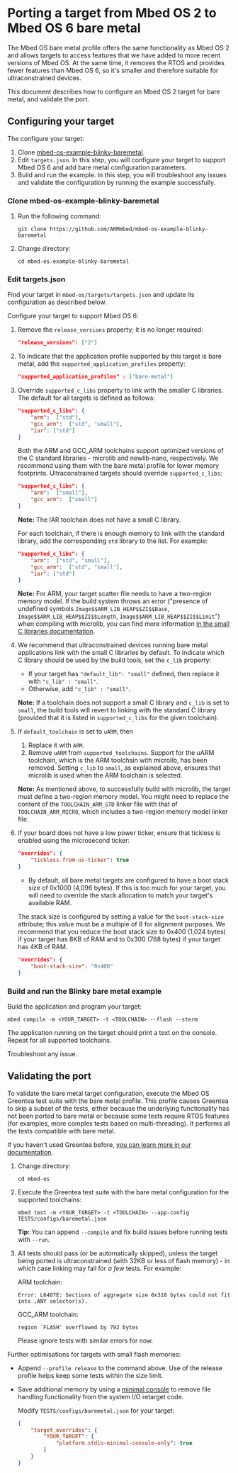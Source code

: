 # Porting a target from Mbed OS 2 to Mbed OS 6 bare metal

The Mbed OS bare metal profile offers the same functionality as Mbed OS 2 and allows targets to access features that we have added to more recent versions of Mbed OS. At the same time, it removes the RTOS and provides fewer features than Mbed OS 6, so it's smaller and therefore suitable for ultraconstrained devices. 

This document describes how to configure an Mbed OS 2 target for bare metal, and validate the port.

## Configuring your target

The configure your target:

1. Clone [mbed-os-example-blinky-baremetal](https://github.com/ARMmbed/mbed-os-example-blinky-baremetal).
1. Edit `targets.json`. In this step, you will configure your target to support Mbed OS 6 and add bare metal configuration parameters.
1. Build and run the example. In this step, you will troubleshoot any issues and validate the configuration by running the example successfully.

### Clone mbed-os-example-blinky-baremetal

1. Run the following command:
    
    ```
    git clone https://github.com/ARMmbed/mbed-os-example-blinky-baremetal
    ```

1. Change directory:

    ```
    cd mbed-os-example-blinky-baremetal
    ```

### Edit targets.json

Find your target in `mbed-os/targets/targets.json` and update its configuration as described below.

Configure your target to support Mbed OS 6:

1. Remove the `release_versions` property; it is no longer required:

    ```json
    "release_versions": ["2"]
    ```

1. To indicate that the application profile supported by this target is bare metal, add the `supported_application_profiles` property:

    ```json
    "supported_application_profiles" : ["bare-metal"]
    ```

1. Override `supported_c_libs` property to link with the smaller C libraries. The default for all targets is defined as follows: 

    ```json
    "supported_c_libs": {
        "arm":  ["std"],
        "gcc_arm":  ["std", "small"],
        "iar": ["std"]
    }
    ```

    Both the ARM and GCC_ARM toolchains support optimized versions of the C standard libraries - microlib and newlib-nano, respectively. We recommend using them with the bare metal profile for lower memory footprints. Ultraconstrained targets should override `supported_c_libs`:

    ```json
    "supported_c_libs": {
        "arm":  ["small"],
        "gcc_arm":  ["small"]
    }
    ```

    <span class="notes">**Note:** The IAR toolchain does not have a small C library.</span>

    For each toolchain, if there is enough memory to link with the standard library, add the corresponding `std` library to the list. For example:

    ```json
    "supported_c_libs": {
        "arm":  ["std", "small"],
        "gcc_arm":  ["std", "small"],
        "iar": ["std"]
    }
    ```

    <span class="notes">**Note:** For ARM, your target scatter file needs to have a two-region memory model. If the build system throws an error ("presence of undefined symbols `Image$$ARM_LIB_HEAP$$ZI$$Base`, `Image$$ARM_LIB_HEAP$$ZI$$Length`, `Image$$ARM_LIB_HEAP$$ZI$$Limit`") when compiling with microlib, you can find more information [in the small C libraries documentation](https://os.mbed.com/docs/mbed-os/v6.0-preview/reference/using-small-c-libraries.html).</span>

1. We recommend that ultraconstrained devices running bare metal applications link with the small C libraries by default. To indicate which C library should be used by the build tools, set the `c_lib` property:
    - If your target has `"default_lib": "small"` defined, then replace it with `"c_lib" : "small"`. 
    - Otherwise, add `"c_lib" : "small"`. 

    <span class="notes">**Note:** If a toolchain does not support a small C library and `c_lib` is set to `small`, the build tools will revert to linking with the standard C library (provided that it is listed in `supported_c_libs` for the given toolchain).</span>

1. If `default_toolchain` is set to `uARM`, then
    1. Replace it with `ARM`.
    1. Remove `uARM` from `supported_toolchains`. 
        Support for the uARM toolchain, which is the ARM toolchain with microlib, has been removed. Setting `c_lib` to `small`, as explained above, ensures that microlib is used when the ARM toolchain is selected.

    <span class="notes">**Note:** As mentioned above, to successfully build with microlib, the target must define a two-region memory model. You might need to replace the content of the `TOOLCHAIN_ARM_STD` linker file with that of `TOOLCHAIN_ARM_MICRO`, which includes a two-region memory model linker file.</span>

1. If your board does not have a low power ticker, ensure that tickless is enabled using the microsecond ticker:

    ```json
    "overrides": {
        "tickless-from-us-ticker": true
    }
    ```

    - By default, all bare metal targets are configured to have a boot stack size of 0x1000 (4,096 bytes). If this is too much for your target, you will need to override the stack allocation to match your target's available RAM. 

    The stack size is configured by setting a value for the `boot-stack-size` attribute; this value must be a multiple of 8 for alignment purposes. We recommend that you reduce the boot stack size to 0x400 (1,024 bytes) if your target has 8KB of RAM and to 0x300 (768 bytes) if your target has 4KB of RAM.

    ```json
    "overrides": {
        "boot-stack-size": "0x400"
    }
    ```

### Build and run the Blinky bare metal example

Build the application and program your target:

```
mbed compile -m <YOUR_TARGET> -t <TOOLCHAIN> --flash --sterm
```

The application running on the target should print a text on the console. Repeat for all supported toolchains.

Troubleshoot any issue.

## Validating the port

To validate the bare metal target configuration, execute the Mbed OS Greentea test suite with the bare metal profile. This profile causes Greentea to skip a subset of the tests, either because the underlying functionality has not been ported to bare metal or because some tests require RTOS features (for examples, more complex tests based on multi-threading). It performs all the tests compatible with bare metal.

If you haven't used Greentea before, [you can learn more in our documentation](../tools/greentea-testing-applications.html).

1. Change directory:

    ```
    cd mbed-os
    ```

1. Execute the Greentea test suite with the bare metal configuration for the supported toolchains:
    
    ```
    mbed test -m <YOUR_TARGET> -t <TOOLCHAIN> --app-config TESTS/configs/baremetal.json
    ```

    <span class="tips">**Tip:** You can append `--compile` and fix build issues before running tests with `--run`.</span>

1. All tests should pass (or be automatically skipped), unless the target being ported is ultraconstrained (with 32KB or less of flash memory) - in which case linking may fail for _a few_ tests. For example:

    ARM toolchain:
    ```
    Error: L6407E: Sections of aggregate size 0x318 bytes could not fit into .ANY selector(s).
    ```

    GCC_ARM toolchain:
    ```
    region `FLASH' overflowed by 792 bytes
    ```

    Please ignore tests with similar errors for now.

Further optimisations for targets with small flash memories:
- Append `--profile release` to the command above. Use of the release profile helps keep some tests within the size limit.
- Save additional memory by using a [minimal console](https://github.com/ARMmbed/mbed-os-example-blinky-baremetal#using-a-minimal-console) to remove file handling functionality from the system I/O retarget code.

    Modify `TESTS/configs/baremetal.json` for your target:

    ```json
    {
        "target_overrides": {
            "YOUR_TARGET": {
                "platform.stdio-minimal-console-only": true
            }
        }
    }
    ```

